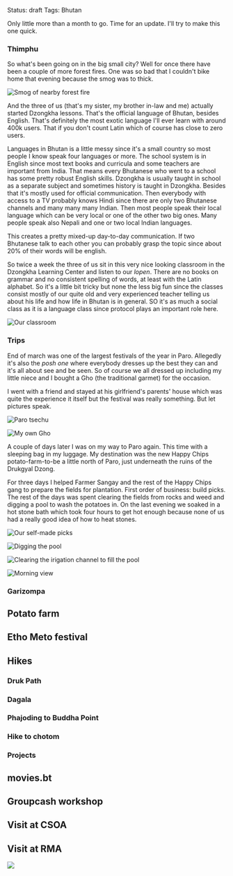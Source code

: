 Status: draft
Tags: Bhutan

Only little more than a month to go. Time for an update. I'll try to make this one quick.


### Thimphu

So what's been going on in the big small city? Well for once there have been a couple of more forest fires. One was so bad that I couldn't bike home that evening because the smog was to thick.

![Smog of nearby forest fire](static/img/bhutan/20160317_145705.jpg)

And the three of us (that's my sister, my brother in-law and me) actually started Dzongkha lessons. That's the official language of Bhutan, besides English. That's definitely the most exotic language I'll ever learn with around 400k users. That if you don't count Latin which of course has close to zero users.

Languages in Bhutan is a little messy since it's a small country so most people I know speak four languages or more. The school system is in English since most text books and curricula and some teachers are important from India. That means every Bhutanese who went to a school has some pretty robust English skills. Dzongkha is usually taught in school as a separate subject and sometimes history is taught in Dzongkha. Besides that it's mostly used for official communication. Then everybody with access to a TV probably knows Hindi since there are only two Bhutanese channels and many many many Indian. Then most people speak their local language which can be very local or one of the other two big ones. Many people speak also Nepali and one or two local Indian languages.

This creates a pretty mixed-up day-to-day communication. If two Bhutanese talk to each other you can probably grasp the topic since about 20% of their words will be english.

So twice a week the three of us sit in this very nice looking classroom in the Dzongkha Learning Center and listen to our *lopen*. There are no books on grammar and no consistent spelling of words, at least with the Latin alphabet. So it's a little bit tricky but none the less big fun since the classes consist mostly of our quite old and very experienced teacher telling us about his life and how life in Bhutan is in general. SO it's as much a social class as it is a language class since protocol plays an important role here.

![Our classroom](static/img/bhutan/20160311_090254.jpg)


### Trips

End of march was one of the largest festivals of the year in Paro. Allegedly it's also the *posh one* where everybody dresses up the best they can and it's all about see and be seen. So of course we all dressed up including my little niece and I bought a Gho (the traditional garmet) for the occasion.

I went with a friend and stayed at his girlfriend's parents' house which was quite the experience it itself but the festival was really something. But let pictures speak.

![Paro tsechu](static/img/bhutan/20160320_130533.jpg)

![My own Gho](static/img/bhutan/20160320_165544.jpg)


A couple of days later I was on my way to Paro again. This time with a sleeping bag in my luggage. My destination was the new Happy Chips potato-farm-to-be a little north of Paro, just underneath the ruins of the Drukgyal Dzong. 

For three days I helped Farmer Sangay and the rest of the Happy Chips gang to prepare the fields for plantation. First order of business: build picks. The rest of the days was spent clearing the fields from rocks and weed and digging a pool to wash the potatoes in. On the last evening we soaked in a hot stone bath which took four hours to get hot enough because none of us had a really good idea of how to heat stones.

![Our self-made picks](static/img/bhutan/20160325_152633.jpg)

![Digging the pool](static/img/bhutan/20160324_122219.jpg)

![Clearing the irigation channel to fill the pool](static/img/bhutan/20160324_161355.jpg)

![Morning view](static/img/bhutan/20160326_072237.jpg)


### Garizompa

## Potato farm

## Etho Meto festival


## Hikes

### Druk Path

### Dagala

### Phajoding to Buddha Point

### Hike to chotom


### Projects

## movies.bt

## Groupcash workshop

## Visit at CSOA

## Visit at RMA

![](static/img/bhutan/.jpg)
